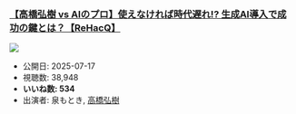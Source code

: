 ### [【高橋弘樹 vs AIのプロ】使えなければ時代遅れ!? 生成AI導入で成功の鍵とは？【ReHacQ】](https://www.youtube.com/watch?v=2_1d8DR7m4g)
[![](https://img.youtube.com/vi/2_1d8DR7m4g/sddefault.jpg)](https://www.youtube.com/watch?v=2_1d8DR7m4g)
-   公開日: 2025-07-17
-   視聴数: 38,948
-   **いいね数: 534**
-   出演者: 泉もとき, [高橋弘樹](/rehacq_fan/people/高橋弘樹 "wikilink")
